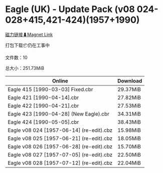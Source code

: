 # Eagle (UK) - Update Pack (v08 024-028+415,421-424)(1957+1990)

[磁力链接⬇Magnet Link](magnet:?xt=urn:btih:71d062e6ef048bdf47173c5206a8d131505eab89&dn=Eagle%20%28UK%29%20-%20Update%20Pack%20%28v08%20024-028%2B415%2C421-424%29%281957%2B1990%29)

打包下载📦仍在工事中

文件数：10

总大小：251.73MiB

Online | Download
--- | ---
Eagle 415 \[1990-03-03\] Fixed.cbr | 29.37MiB
Eagle 421 \[1990-04-14\].cbr | 27.82MiB
Eagle 422 \[1990-04-21\].cbr | 27.53MiB
Eagle 423 \[1990-04-28\] (New Eagle).cbr | 34.31MiB
Eagle 424 \[1990-05-05\].cbr | 38.43MiB
Eagle v08 024 \[1957-06-14\] (re-edit).cbz | 15.98MiB
Eagle v08 025 \[1957-06-21\] (re-edit).cbz | 18.05MiB
Eagle v08 026 \[1957-06-28\] (re-edit).cbz | 15.70MiB
Eagle v08 027 \[1957-07-05\] (re-edit).cbz | 22.50MiB
Eagle v08 028 \[1957-07-12\] (re-edit).cbz | 22.04MiB
